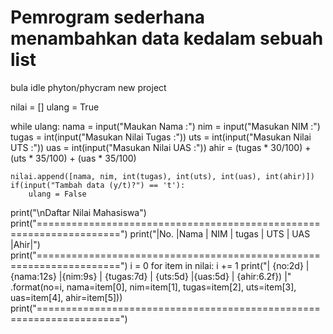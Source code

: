 # Pemrogram sederhana menambahkan data kedalam sebuah list

bula idle phyton/phycram new project 

nilai = []
ulang = True

while ulang:
    nama = input("Maukan Nama :")
    nim = input("Masukan NIM :")
    tugas = int(input("Masukan Nilai Tugas :"))
    uts = int(input("Masukan Nilai UTS :"))
    uas = int(input("Masukan Nilai UAS :"))
    ahir = (tugas * 30/100) + (uts * 35/100) + (uas * 35/100)

    nilai.append([nama, nim, int(tugas), int(uts), int(uas), int(ahir)])
    if(input("Tambah data (y/t)?") == 't'):
        ulang = False

print("\nDaftar Nilai Mahasiswa")
print("====================================================================")
print("|No.  |Nama        | NIM       | tugas      | UTS     | UAS   |Ahir|")
print("====================================================================")
i = 0
for item in nilai:
    i += 1
    print("| {no:2d} | {nama:12s} |{nim:9s} | {tugas:7d} | {uts:5d} |{uas:5d} | {ahir:6.2f}) |"
           .format(no=i, nama=item[0], nim=item[1], tugas=item[2], uts=item[3], uas=item[4], ahir=item[5]))
print("====================================================================")
